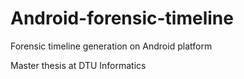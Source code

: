 Android-forensic-timeline
=========================

Forensic timeline generation on Android platform

Master thesis at DTU Informatics
